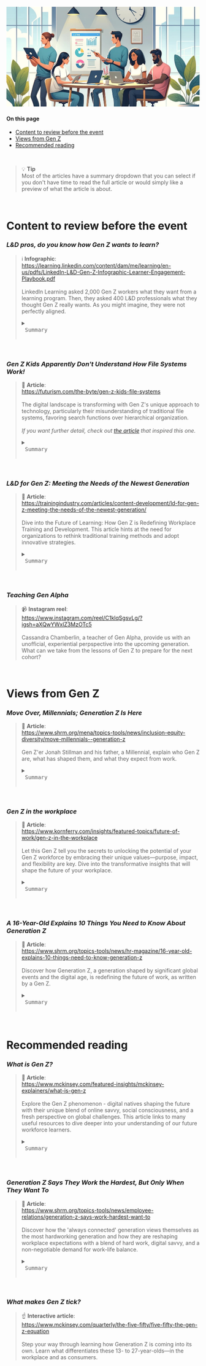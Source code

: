 ![hero image of office learning](assets/images/hero.jpg)
#### On this page
* [Content to review before the event](#content-to-review-before-the-event)
* [Views from Gen Z](#views-from-gen-z)
* [Recommended reading](#recommended-reading)

<br>

> 💡 **Tip**  
> Most of the articles have a summary dropdown that you can select if you don't have time to read the full article or would simply like a preview of what the article is about.

<br>

# Content to review before the event

### *L&D pros, do you know how Gen Z wants to learn?*
> ℹ️ **Infographic**:<br>
> <a href="https://learning.linkedin.com/content/dam/me/learning/en-us/pdfs/LinkedIn-L&D-Gen-Z-Infographic-Learner-Engagement-Playbook.pdf" target="_blank">https://learning.linkedin.com/content/dam/me/learning/en-us/pdfs/LinkedIn-L&D-Gen-Z-Infographic-Learner-Engagement-Playbook.pdf</a><br>
> <br>
>  LinkedIn Learning asked 2,000 Gen Z workers what they want from a learning program. Then, they asked 400 L&D professionals what they thought Gen Z really wants. As you might imagine, they were not perfectly aligned.
> <details>
>  <summary><kbd> <br> Summary <br> </kbd></summary>
>
> 1. **Monetary Motivation**: A significant portion of Gen Z is driven to learn for salary increases or bonuses, a factor underestimated by many L&D professionals.
> 2. **Career Advancement**: Gen Z prioritizes learning for promotion opportunities, suggesting a focus on profiling successful career advancements could inspire learning.
> 3. **Overcoming Fear**: Addressing Gen Z's fear of making a bad impression through courses on soft skills can enhance their learning experience.
> 4. **Skill Preferences**: While Gen Z values hard skills, L&D professionals believe soft skills require more emphasis, indicating a need to highlight the importance of both.
> 5. **Learning Independence**: Gen Z prefers a self-directed approach to learning, contrasting with L&D professionals' lesser focus on offering such autonomy.
> 6. **Adaptation by L&D**: A majority of L&D professionals acknowledge the need to adjust their programs to better accommodate Gen Z's preferences, with emphasis on on-demand learning, customized paths, and support for self-directed learning.
> </details>

<br>

### *Gen Z Kids Apparently Don't Understand How File Systems Work!*
> 📘 **Article**: <br>
> <a href="https://futurism.com/the-byte/gen-z-kids-file-systems" target="_blank">https://futurism.com/the-byte/gen-z-kids-file-systems</a><br>
> <br>
> The digital landscape is transforming with Gen Z's unique approach to technology, particularly their misunderstanding of traditional file systems, favoring search functions over hierarchical organization.<br>
> <br>
> *If you want further detail, check out <a href="https://www.theverge.com/22684730/students-file-folder-directory-structure-education-gen-z" target="_blank">the article</a> that inspired this one.*
> <details>
>  <summary><kbd> <br> Summary <br> </kbd></summary>
>
> 1. **Gen Z's Digital Fluency**: Gen Z's preference for search functions over navigating traditional file systems highlights a shift in digital literacy.
> 2. **Impact on Education**: Educators are incorporating fundamental computer skills into STEM curriculums to address gaps in students' understanding of file management.
> 3. **Changing Learning Environments**: The need to adapt teaching methods to accommodate Gen Z's tech habits, using analogies like a "laundry basket" of files to explain concepts.
> 4. **Opportunity for Innovation**: L&D professionals have a unique opportunity to lead in developing educational strategies that integrate traditional file management skills with intuitive digital navigation.
> 5. **Future Workforce Skills**: Emphasizing the importance of equipping students with a blend of structured and intuitive tech skills to meet the demands of future workplaces.
> </details>

<br>

### *L&D for Gen Z: Meeting the Needs of the Newest Generation*
> 📘 **Article**: <br>
> <a href="https://trainingindustry.com/articles/content-development/ld-for-gen-z-meeting-the-needs-of-the-newest-generation/" target="_blank">https://trainingindustry.com/articles/content-development/ld-for-gen-z-meeting-the-needs-of-the-newest-generation/</a><br>
> <br>
> Dive into the Future of Learning: How Gen Z is Redefining Workplace Training and Development. This article hints at the need for organizations to rethink traditional training methods and adopt innovative strategies.
> <details>
>  <summary><kbd> <br> Summary <br> </kbd></summary>
>
> 1. Gen Z's unique characteristics shaped by technology and socio-economic factors.
> 2. The necessity for L&D programs to adapt to Gen Z's digital-first learning style.
> 3. The importance of microlearning, interactive content, and mobile-friendly formats.
> 4. Addressing Gen Z's heightened stress levels and desire for meaningful work through personalized learning paths.
> 5. Strategies for engaging Gen Z employees to foster retention and organizational growth.
> </details>

<br>

### *Teaching Gen Alpha*
> 📹 **Instagram reel**:<br>
> <a href="https://www.instagram.com/reel/C1klqSgsvLg/?igsh=aXQwYWxlZ3MzOTc5" target="_blank">https://www.instagram.com/reel/C1klqSgsvLg/?igsh=aXQwYWxlZ3MzOTc5</a><br>
> <br>
>  Cassandra Chamberlin, a teacher of Gen Alpha, provide us with an unofficial, experiential perpspective into the upcoming generation. What can we take from the lessons of Gen Z to prepare for the next cohort?

<br>

# Views from Gen Z

### *Move Over, Millennials; Generation Z Is Here*
> 📘 **Article**: <br>
> <a href="https://www.shrm.org/mena/topics-tools/news/inclusion-equity-diversity/move-millennials--generation-z" target="_blank">https://www.shrm.org/mena/topics-tools/news/inclusion-equity-diversity/move-millennials--generation-z</a><br>
> <br>
> Gen Z'er Jonah Stillman and his father, a Millennial, explain who Gen Z are, what has shaped them, and what they  expect from work.
> <details>
>  <summary><kbd> <br> Summary <br> </kbd></summary>
>
> 1. **Defining Characteristics**: Gen Z, born between mid-1990s to early 2000s, is marked by pragmatism, independence, and digital nativity, shaped by tough-love parenting and economic downturns.
> 2. **Workplace Expectations**: Unlike Millennials seeking purpose, Gen Z prioritizes financial stability and job security, desiring workplaces that value individual talents and offer clear advancement opportunities.
> 3. **Impact on Workplaces**: As digital natives, Gen Z's technological fluency and DIY attitude will drive workplace innovation and efficiency, challenging traditional hierarchies.
> 4. **Communication Preferences**: Surprisingly, 84% prefer face-to-face communication, valuing transparency and honesty in workplace interactions.
> 5. **Career Aspirations**: Gen Z is motivated by opportunities for entrepreneurship within their roles, not deterred by the concept of 'side hustles' alongside their main jobs.
> 6. **Generational Dynamics**: Recognizing Gen Z's unique qualities and avoiding treating them like Millennials is crucial for successful integration and retention in workplaces.
> </details>

<br>

### *Gen Z in the workplace*
> 📘 **Article**: <br>
> <a href="https://www.kornferry.com/insights/featured-topics/future-of-work/gen-z-in-the-workplace" target="_blank">https://www.kornferry.com/insights/featured-topics/future-of-work/gen-z-in-the-workplace</a><br>
> <br>
> Let this Gen Z tell you the secrets to unlocking the potential of your Gen Z workforce by embracing their unique values—purpose, impact, and flexibility are key. Dive into the transformative insights that will shape the future of your workplace.
> <details>
>  <summary><kbd> <br> Summary <br> </kbd></summary>
>
> 1. **Value-Driven Work**: Gen Z seeks employment that aligns with their passions and allows them to contribute positively to society, preferring organizations with a clear purpose and impact.
> 2. **Corporate Social Responsibility**: This generation expects genuine social responsibility from businesses, valuing ethical practices both internally and in the wider world.
> 3. **Work-Life Blend**: Gen Z favors a seamless integration of work and personal life, utilizing technology and flexible working patterns to achieve this balance.
> 4. **Salary Expectations**: Despite their purpose-driven nature, financial stability is also a significant factor for Gen Z, influenced by economic uncertainties and the high costs of living and education.
> 5. **Entrepreneurial Spirit**: A notable proportion of Gen Z is drawn towards entrepreneurship, valuing independence and the ability to pursue personal passions alongside or instead of traditional employment.
> 6. **Innovative Work Style**: Gen Z's independence, creativity, and willingness to challenge conventional work structures can drive innovation within organizations.
> </details>


<br>

### *A 16-Year-Old Explains 10 Things You Need to Know About Generation Z*
> 📘 **Article**: <br>
> <a href="https://www.shrm.org/topics-tools/news/hr-magazine/16-year-old-explains-10-things-need-to-know-generation-z" target="_blank">https://www.shrm.org/topics-tools/news/hr-magazine/16-year-old-explains-10-things-need-to-know-generation-z</a><br>
> <br>
> Discover how Generation Z, a generation shaped by significant global events and the digital age, is redefining the future of work, as written by a Gen Z.
> <details>
>  <summary><kbd> <br> Summary <br> </kbd></summary>
>
> 1. Gen Z is competitive, driven by sports culture, and values winning.
> 2. Inherits skepticism and individuality from Gen X, differing from Millennials.
> 3. Prioritizes financial stability in jobs over engagement.
> 4. Entrepreneurial, inspired by technology and economic opportunities.
> 5. Prefers face-to-face communication, valuing authenticity and personal connections.
> 6. Craves genuine human interaction and appreciates in-person engagement in the workplace.
> 7. Prefers working independently, challenging collaborative work environments.
> 8. Extremely diverse, viewing diversity as a norm rather than an exception.
> 9. Embraces change and is politically and socially aware from a young age.
> 10. Desires a significant voice in their work and contributions, valuing creativity and innovation.
> </details>

<br>

# Recommended reading

### *What is Gen Z?*
> 📘 **Article**: <br>
> <a href="https://www.mckinsey.com/featured-insights/mckinsey-explainers/what-is-gen-z" target="_blank">https://www.mckinsey.com/featured-insights/mckinsey-explainers/what-is-gen-z</a><br>
> <br>
> Explore the Gen Z phenomenon - digital natives shaping the future with their unique blend of online savvy, social consciousness, and a fresh perspective on global challenges. This article links to many useful resources to dive deeper into your understanding of our future workforce learners.
> <details>
>  <summary><kbd> <br> Summary <br> </kbd></summary>
>
> 1. Gen Z, born between 1996 and 2010, is characterized by their upbringing in the digital age, climate anxiety, and the aftermath of economic and health crises.
> 2. Known as digital natives, Gen Z's daily life heavily revolves around online activities, with a significant presence on platforms like TikTok.
> 3. They face unique mental health challenges, exacerbated by global unrest and economic instability, leading to a more pragmatic yet idealistic outlook.
> 4. Gen Z values inclusivity, individual expression, and is highly concerned with social and environmental issues, expecting brands to align with these values.
> 5. Their consumer behavior reflects a preference for access over ownership, a focus on experiences, and a demand for ethical and sustainable practices from companies.
> 6. Fashion trends among Gen Z are marked by a mix of expressive, ever-changing styles and a resurgence of vintage and thrifted items, balancing their desire for uniqueness with sustainability concerns.
> </details>

<br>

### *Generation Z Says They Work the Hardest, But Only When They Want To*
> 📘 **Article**: <br>
> <a href="https://www.shrm.org/topics-tools/news/employee-relations/generation-z-says-work-hardest-want-to" target="_blank">https://www.shrm.org/topics-tools/news/employee-relations/generation-z-says-work-hardest-want-to</a><br>
> <br>
> Discover how the 'always connected' generation views themselves as the most hardworking generation and how they are reshaping workplace expectations with a blend of hard work, digital savvy, and a non-negotiable demand for work-life balance.
> <details>
>  <summary><kbd> <br> Summary <br> </kbd></summary>
>
> 1. Generation Z are committed, but their commitment comes with a catch: they refuse to work outside their preferred times.
> 2. Despite being digital natives, Gen Z values face-to-face interactions at work, challenging the stereotype of the antisocial screen addict.
> 3. The study, based on a global survey of over 3,000 Gen Z members, reveals their high self-assessment of work ethic, their unique work preferences, and the significant role of managers in addressing their work-related anxieties.
> 4. Gen Z's work values include a demand for control over their schedules, a rejection of back-to-back shifts, and a preference for direct communication with their teams and managers.
> 5. Their confidence is juxtaposed with anxiety about work expectations and success, with a notable portion feeling unprepared by their education for the workplace.
> 6. This generation's blend of digital fluency, demand for flexibility, and work-related anxieties presents a unique challenge and opportunity for L&D professionals to tailor strategies that effectively engage and support them.
> </details>

<br>

### *What makes Gen Z tick?*
> ☝️ **Interactive article**: <br>
> <a href="https://www.mckinsey.com/quarterly/the-five-fifty/five-fifty-the-gen-z-equation" target="_blank">https://www.mckinsey.com/quarterly/the-five-fifty/five-fifty-the-gen-z-equation</a><br>
> <br>
> Step your way through learning how Generation Z is coming into its own. Learn what differentiates these 13- to 27-year-olds—in the workplace and as consumers.

